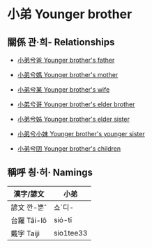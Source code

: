 # 小弟 Younger brother

## 關係 관·희- Relationships

- [小弟兮爸 Younger brother's father](member2.md)

- [小弟兮媽 Younger brother's mother](member3.md)

- [小弟兮某 Younger brother's wife](member21.md)

- [小弟兮哥 Younger brother's elder brother](member4.md)

- [小弟兮姊 Younger brother's elder sister](member5.md)

- [小弟兮小妹 Younger brother's younger sister](member7.md)

- [小弟兮囝 Younger brother's children](member22.md)



## 稱呼 칑·허· Namings

漢字/諺文 | 小弟
--- | ---
諺文 깐-뿐ˆ | 쇼ˊ디-
台羅 Tâi-lô | sió-tī
戴字 Taiji | sio1tee33


